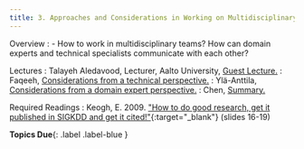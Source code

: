 ```yaml
---
title: 3. Approaches and Considerations in Working on Multidisciplinary Teams (23.3)
---
```


Overview
: - How to work in multidisciplinary teams? How can domain experts and technical specialists communicate with each other?

Lectures
: Talayeh Aledavood, Lecturer, Aalto University, [Guest Lecture.](#)
: Faqeeh, [Considerations from a technical perspective.](#)
: Ylä-Anttila, [Considerations from a domain expert perspective.](#)
: Chen, [Summary.](#)

Required Readings
: Keogh, E. 2009. ["How to do good research, get it published in SIGKDD and get it cited!"](http://www.cs.ucr.edu/~eamonn/Keogh_SIGKDD09_tutorial.pdf){:target="_blank"} (slides 16-19)

**Topics Due**{: .label .label-blue }